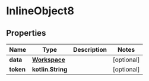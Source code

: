 
# InlineObject8

## Properties
Name | Type | Description | Notes
------------ | ------------- | ------------- | -------------
**data** | [**Workspace**](Workspace.md) |  |  [optional]
**token** | **kotlin.String** |  |  [optional]




